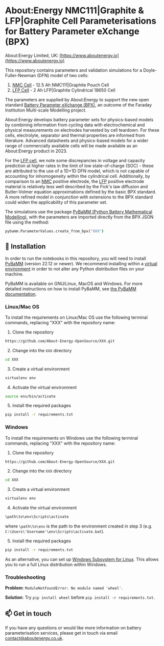 # About:Energy NMC111|Graphite & LFP|Graphite Cell Parameterisations for Battery Parameter eXchange (BPX)

About:Energy Limited, UK: 
[https://www.aboutenergy.io](https://www.aboutenergy.io)

This repository contains parameters and validation simulations for a Doyle-Fuller-Newman (DFN) model of two cells:

1. [NMC Cell](NMC) - 12.5 Ah NMC111|Graphite Pouch Cell
2. [LFP Cell](LFP) - 2 Ah LFP|Graphite Cylindrical 18650 Cell

The parameters are supplied by About:Energy to support the new open standard [Battery Parameter eXchange (BPX)](https://github.com/pybamm-team/BPX/), an outcome of the Faraday Institution Multi-scale Modelling project.

About:Energy develops battery parameter sets for physics-based models by combining information from cycling data with electrochemical and physical measurements on electrodes harvested by cell teardown. For these cells, electrolyte, separator and thermal properties are informed from literature. Advanced datasheets and physics-based models for a wider range of commercially available cells will be made available as an About:Energy product in 2023.

For the [LFP cell](LFP), we note some discrepancies in voltage and capacity prediction at higher rates in the limit of low state-of-charge (SOC) - these are attributed to the use of a 1D+1D DFN model, which is not capable of accounting for inhomogeneity within the cylindrical cell. Additionally, by comparison to an [NMC](NMC) positive electrode, the [LFP](LFP) positive electrode material is relatively less well described by the Fick's law diffusion and Butler-Volmer equation approximations defined by the basic BPX standard. A more refined model in conjunction with extensions to the BPX standard could widen the applicability of this parameter set.

The simulations use the package [PyBaMM (Python Battery Mathematical Modelling)](https://www.pybamm.org/), with the parameters are imported directly from the BPX JSON file using the method:
```bash
pybamm.ParameterValues.create_from_bpx("XXX")
```

## 🚀 Installation
In order to run the notebooks in this repository, you will need to install [PyBaMM](https://www.pybamm.org/) (version 22.12 or newer). We recommend installing within a [virtual environment](https://docs.python.org/3/tutorial/venv.html) in order to not alter any Python distribution files on your machine.

PyBaMM is available on GNU/Linux, MacOS and Windows. For more detailed instructions on how to install PyBaMM, see [the PyBaMM documentation](https://pybamm.readthedocs.io/en/latest/install/GNU-linux.html#user-install).

### Linux/Mac OS
To install the requirements on Linux/Mac OS use the following terminal commands, replacing "XXX" with the repository name:

1. Clone the repository
```bash
https://github.com/About-Energy-OpenSource/XXX.git
```
2. Change into the `XXX` directory 
```bash
cd XXX
```
3. Create a virtual environment
```bash
virtualenv env
```
4. Activate the virtual environment 
```bash
source env/bin/activate
```
5. Install the required packages
```bash 
pip install -r requirements.txt
```

### Windows
To install the requirements on Windows use the following terminal commands, replacing "XXX" with the repository name:

1. Clone the repository
```bash
https://github.com/About-Energy-OpenSource/XXX.git
```
2. Change into the `XXX` directory 
```bash
cd XXX
```
3. Create a virtual environment
```bash
virtualenv env
```
4. Activate the virtual environment 
```bash
\path\to\env\Scripts\activate
```
where `\path\to\env` is the path to the environment created in step 3 (e.g. `C:\Users\'Username'\env\Scripts\activate.bat`).

5. Install the required packages
```bash 
pip install -r requirements.txt
```

As an alternative, you can set up [Windows Subsystem for Linux](https://docs.microsoft.com/en-us/windows/wsl/about). This allows you to run a full Linux distribution within Windows.

### Troubleshooting
**Problem**: `ModuleNotFoundError: No module named 'wheel'`.

**Solution**: Try `pip install wheel` before `pip install -r requirements.txt`.

## 📫 Get in touch
If you have any questions or would like more information on battery parameterisation services, please get in touch via email <contact@aboutenergy.co.uk>.

